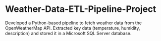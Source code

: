 # Weather-Data-ETL-Pipeline-Project
Developed a Python-based pipeline to fetch weather data from the OpenWeatherMap API. Extracted key data (temperature, humidity, description) and stored it in a Microsoft SQL Server database.

